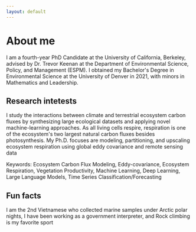 ```yaml
---
layout: default
---
```


# About me
I am a fourth-year PhD Candidate at the University of California, Berkeley, advised by Dr. Trevor Keenan at the Department of Environmental Science, Policy, and Management (ESPM). I  obtained my Bachelor's Degree in Environmental Science at the University of Denver in 2021, with minors in Mathematics and Leadership.  

## Research intetests
I study the interactions between climate and terrestrial ecosystem carbon fluxes by synthesizing large ecological datasets and applying novel machine-learning approaches. As all living cells respire, respiration is one of the ecosystem's two largest natural carbon fluxes besides photosynthesis. My Ph.D. focuses are modeling, partitioning, and upscaling ecosystem respiration using global eddy covariance and remote sensing data

Keywords: Ecosystem Carbon Flux Modeling, Eddy-covariance, Ecosystem Respiration, Vegetation Productivity, Machine Learning, Deep Learning, Large Language Models, Time Series Classification/Forecasting

## Fun facts
I am the 2nd Vietnamese who collected marine samples under Arctic polar nights, I have been working as a government interpreter, and Rock climbing is my favorite sport
